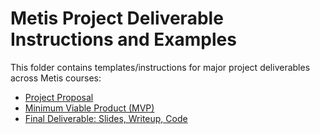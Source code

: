 # Metis Project Deliverable Instructions and Examples

This folder contains templates/instructions for major project deliverables across Metis courses:
* [Project Proposal](./project_proposal.md)
* [Minimum Viable Product (MVP)](./mvp.md)
* [Final Deliverable: Slides, Writeup, Code](./final_deliverable.md)
